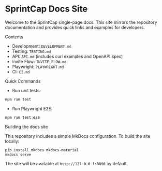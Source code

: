 # SprintCap Docs Site

Welcome to the SprintCap single-page docs. This site mirrors the repository documentation and provides quick links and examples for developers.

Contents

- Development: `DEVELOPMENT.md`
- Testing: `TESTING.md`
- API: `API.md` (includes curl examples and OpenAPI spec)
- Invite Flow: `INVITE_FLOW.md`
- Playwright: `PLAYWRIGHT.md`
- CI: `CI.md`

Quick Commands

- Run unit tests:

```bash
npm run test
```

- Run Playwright E2E:

```bash
npm run test:e2e
```

Building the docs site

This repository includes a simple MkDocs configuration. To build the site locally:

```bash
pip install mkdocs mkdocs-material
mkdocs serve
```

The site will be available at `http://127.0.0.1:8000` by default.
